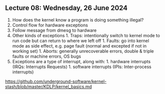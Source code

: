 ## Lecture 08: Wednesday, 26 June 2024

1. How does the kernel know a program is doing something illegal?
  1. Control flow for hardware exceptions
  1. Follow message from dmesg to hardware
  1. Other kinds of exceptions
    1. Traps: intentionally switch to kernel mode to run code but can return to where we left off
    1. Faults: go into kernel mode as side effect, e.g. page fault (normal and excepted if not in working set)
    1. Aborts: generally unrecoverable errors, double & triple faults or machine errors, OS bugs
  1. Exceptions are a type of interrupt, along with:
    1. hardware interrupts (IRQs: Interrupts Requests)
    1. software interrupts (IPIs: Inter-process interrupts)

https://github.com/underground-software/kernel-stash/blob/master/KDLP/kernel_basics.md
